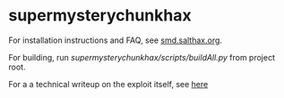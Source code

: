 # supermysterychunkhax

For installation instructions and FAQ, see [smd.salthax.org](https://smd.salthax.org/). 

For building, run *supermysterychunkhax/scripts/buildAll.py* from project root. 

For a a technical writeup on the exploit itself, see [here](http://douevenknow.us/post/143307137663/supermysterychunkhax)

